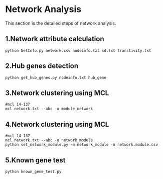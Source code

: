# Network Analysis
This section is the detailed steps of network analysis.
## 1.Network attribute calculation
```
python NetInfo.py network.csv nodeinfo.txt sd.txt transtivity.txt 
```
## 2.Hub genes detection
```
python get_hub_genes.py nodeinfo.txt hub_gene
```
## 3.Network clustering using MCL
```
#mcl 14-137
mcl network.txt --abc -o module_network
```
## 4.Network clustering using MCL
```
#mcl 14-137
mcl network.txt --abc -o network_module
python set_network_module.py -m network_module -o network.module.csv
```
## 5.Known gene test
```
python known_gene_test.py
```





